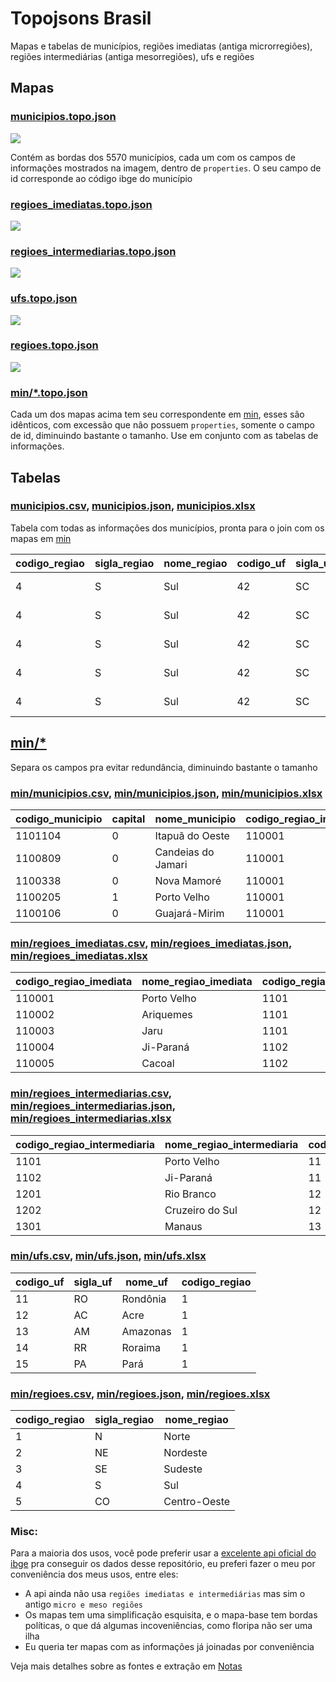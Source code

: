 # Topojsons Brasil

Mapas e tabelas de municípios, regiões imediatas (antiga microrregiões), regiões intermediárias (antiga mesorregiões), ufs e regiões


## Mapas

### [municipios.topo.json](./municipios.topo.json)

<img src="./imagens/municipios_exemplo.jpg">

Contém as bordas dos 5570 municípios, cada um com os campos de informações mostrados na imagem, dentro de `properties`. O seu campo de id corresponde ao código ibge do município

### [regioes_imediatas.topo.json](./regioes_imediatas.topo.json)

<img src="./imagens/regioes_imediatas_exemplo.jpg">

### [regioes_intermediarias.topo.json](./regioes_intermediarias.topo.json)

<img src="./imagens/regioes_intermediarias_exemplo.jpg">


### [ufs.topo.json](./ufs.topo.json)

<img src="./imagens/ufs_exemplo.jpg">

### [regioes.topo.json](./regioes.topo.json)

<img src="./imagens/regioes_exemplo.jpg">

### [min/\*.topo.json](./min)

Cada um dos mapas acima tem seu correspondente em [min](./min), esses são idênticos, com excessão que não possuem `properties`, somente o campo de id, diminuindo bastante o tamanho. Use em conjunto com as tabelas de informações.


## Tabelas

### [municipios.csv](./municipios.csv), [municipios.json](./municipios.json), [municipios.xlsx](./municipios.xlsx)

Tabela com todas as informações dos municípios, pronta para o join com os mapas em [min](./min)

codigo_regiao|sigla_regiao|nome_regiao|codigo_uf|sigla_uf|nome_uf|codigo_regiao_intermediaria|nome_regiao_intermediaria|codigo_regiao_imediata|nome_regiao_imediata|codigo_municipio|capital|nome_municipio
---|---|---|---|---|---|---|---|---|---|---|---|---
4|S|Sul|42|SC|Santa Catarina|4201|Florianópolis|420001|Florianópolis|4217253|0|São Pedro de Alcântara
4|S|Sul|42|SC|Santa Catarina|4201|Florianópolis|420001|Florianópolis|4216602|0|São José
4|S|Sul|42|SC|Santa Catarina|4201|Florianópolis|420001|Florianópolis|4215901|0|São Bonifácio
4|S|Sul|42|SC|Santa Catarina|4201|Florianópolis|420001|Florianópolis|4215703|0|Santo Amaro da Imperatriz
4|S|Sul|42|SC|Santa Catarina|4201|Florianópolis|420001|Florianópolis|4214300|0|Rancho Queimado


## [min/\*](./min)

Separa os campos pra evitar redundância, diminuindo bastante o tamanho

### [min/municipios.csv](./min/municipios.csv), [min/municipios.json](./min/municipios.json), [min/municipios.xlsx](./min/municipios.xlsx)

codigo_municipio|capital|nome_municipio|codigo_regiao_imediata
---|---|---|---
1101104|0|Itapuã do Oeste|110001
1100809|0|Candeias do Jamari|110001
1100338|0|Nova Mamoré|110001
1100205|1|Porto Velho|110001
1100106|0|Guajará-Mirim|110001


### [min/regioes_imediatas.csv](./min/regioes_imediatas.csv), [min/regioes_imediatas.json](./min/regioes_imediatas.json), [min/regioes_imediatas.xlsx](./min/regioes_imediatas.xlsx)

codigo_regiao_imediata|nome_regiao_imediata|codigo_regiao_intermediaria
---|---|---
110001|Porto Velho|1101
110002|Ariquemes|1101
110003|Jaru|1101
110004|Ji-Paraná|1102
110005|Cacoal|1102


### [min/regioes_intermediarias.csv](./min/regioes_intermediarias.csv), [min/regioes_intermediarias.json](./min/regioes_intermediarias.json), [min/regioes_intermediarias.xlsx](./min/regioes_intermediarias.xlsx)

codigo_regiao_intermediaria|nome_regiao_intermediaria|codigo_uf
---|---|---
1101|Porto Velho|11
1102|Ji-Paraná|11
1201|Rio Branco|12
1202|Cruzeiro do Sul|12
1301|Manaus|13


### [min/ufs.csv](./min/ufs.csv), [min/ufs.json](./min/ufs.json), [min/ufs.xlsx](./min/ufs.xlsx)

codigo_uf|sigla_uf|nome_uf|codigo_regiao
---|---|---|---
11|RO|Rondônia|1
12|AC|Acre|1
13|AM|Amazonas|1
14|RR|Roraima|1
15|PA|Pará|1


### [min/regioes.csv](./min/regioes.csv), [min/regioes.json](./min/regioes.json), [min/regioes.xlsx](./min/regioes.xlsx)

codigo_regiao|sigla_regiao|nome_regiao
---|---|---
1|N|Norte
2|NE|Nordeste
3|SE|Sudeste
4|S|Sul
5|CO|Centro-Oeste


### Misc:

Para a maioria dos usos, você pode preferir usar a [excelente api oficial do ibge](https://servicodados.ibge.gov.br/api/docs) pra conseguir os dados desse repositório, eu preferi fazer o meu por conveniência dos meus usos, entre eles:
- A api ainda não usa `regiões imediatas e intermediárias` mas sim o antigo `micro e meso regiões`
- Os mapas tem uma simplificação esquisita, e o mapa-base tem bordas políticas, o que dá algumas incoveniências, como floripa não ser uma ilha
- Eu queria ter mapas com as informações já joinadas por conveniência

Veja mais detalhes sobre as fontes e extração em [Notas](./Notas.md)
